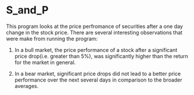 # S_and_P

This program looks at the price perfromance of securities after a one day change in the stock price.  There are several interesting observations that were make from running the program:  

1.  In a bull market, the price performance of a stock after a significant price drop(i.e. greater than 5%), was significantly higher than the return for the market in general.  

2.  In a bear market, significant price drops did not lead to a better price performance over the next several days in comparison to the broader averages.  

